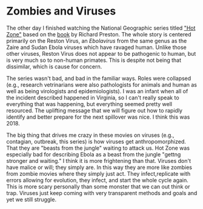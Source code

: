 # Zombies and Viruses

The other day I finished watching the National Geographic series titled ["Hot Zone"](https://www.nationalgeographic.com/tv/shows/the-hot-zone) based on the [book](https://en.wikipedia.org/wiki/The_Hot_Zone) by Richard Preston. The whole story is centered primarily on the Reston Virus, an *Ebolavirus* from the same genus as the Zaire and Sudan Ebola viruses which have ravaged human. Unlike those other viruses, Reston Virus does not appear to be pathogenic to human, but is very much so to non-human primates. This is despite not being that dissimilar, which is cause for concern.

The series wasn't bad, and bad in the familiar ways. Roles were collapsed (e.g., research vetrinarians were also pathologists for animals and human as well as being virologists and epidemiologists). I was an infant when all of the incident described happened in Virginia, so I can't really speak to everything that was happening, but everything seemed pretty well resourced. The uplifting message that we will figure out how to rapidly identify and better prepare for the next spillover was nice. I think this was 2018.

The big thing that drives me crazy in these movies on viruses (e.g., contagian, outbreak, this series) is how viruses get anthropomorphized. That they are "beasts from the jungle" waiting to attack us. Hot Zone was especially bad for describing Ebola as a beast from the jungle "gettng stronger and waiting." I think it is more frightening than that. Viruses don't have malice or will; they simply are. In this way they are more like zombies from zombie movies where they simply just act. They infect,replicate with errors allowing for evolution, they infect, and start the whole cycle again. This is more scary personally than some monster that we can out think or trap. Viruses just keep coming with very transparent methods and goals and yet we still struggle.

